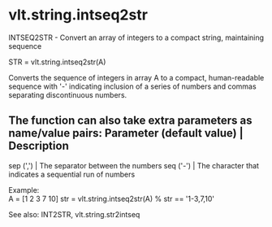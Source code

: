 # vlt.string.intseq2str

  INTSEQ2STR - Convert an array of integers to a compact string, maintaining sequence
 
  STR = vlt.string.intseq2str(A)
 
  Converts the sequence of integers in array A to a compact, human-readable 
  sequence with '-' indicating inclusion of a series of numbers and commas
  separating discontinuous numbers.
 
  The function can also take extra parameters as name/value pairs:
  Parameter (default value)    | Description
  ----------------------------------------------------------------
  sep (',')                    | The separator between the numbers
  seq ('-')                    | The character that indicates a sequential run of numbers
 
  Example:  
      A = [1 2 3 7 10]
      str = vlt.string.intseq2str(A)
      % str == '1-3,7,10'
 
  See also: INT2STR, vlt.string.str2intseq
